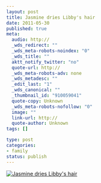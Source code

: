 ```yaml
--- 
layout: post
title: Jasmine dries Libby's hair
date: 2011-05-30
published: true
meta: 
  audio: http://
  _wds_redirect: ""
  _wds_meta-robots-noindex: "0"
  _wds_title: ""
  aktt_notify_twitter: "no"
  quote-url: http://
  _wds_meta-robots-adv: none
  _wds_metadesc: ""
  _edit_last: "1"
  _wds_canonical: ""
  _thumbnail_id: "910059041"
  quote-copy: Unknown
  _wds_meta-robots-nofollow: "0"
  image: ""
  link-url: http://
  quote-author: Unknown
tags: []

type: post
categories: 
- family
status: publish
---
```



[![](http://media.eick.us/2011/05/2011-05-22-at-20.47.26-500x373.jpg "Jasmine dries Libby's hair")](http://media.eick.us/2011/05/2011-05-22-at-20.47.26.jpg)
